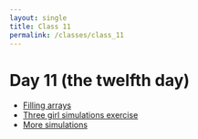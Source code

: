 ```yaml
---
layout: single
title: Class 11
permalink: /classes/class_11
---
```


# Day 11 (the twelfth day)

* [Filling arrays](../chapters/03/filling_arrays)
* [Three girl simulations exercise](../exercises/three_girls)
* [More simulations](../chapters/exercises/simulation)

